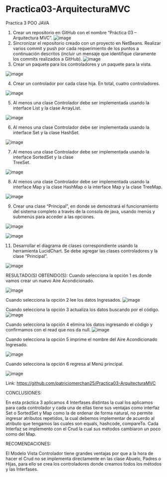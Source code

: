 # Practica03-ArquitecturaMVC
Practica 3 POO JAVA
1. Crear un repositorio en GitHub con el nombre   “Práctica 03 – Arquitectura MVC”.
![image](https://user-images.githubusercontent.com/49033556/56704486-e7d25f80-66d2-11e9-9ad5-c9c707b38770.png)
2. Sincronizar el repositorio creado con un proyecto en NetBeans. Realizar varios commit y push por cada requerimiento de los puntos a continuación descritos (incluir un mensaje que identifique claramente los commits realizados a GitHub). 
![image](https://user-images.githubusercontent.com/49033556/56704555-2ec05500-66d3-11e9-988b-3541a6ed4ef2.png)
3. Crear un paquete para los controladores y un paquete para la vista. 

![image](https://user-images.githubusercontent.com/49033556/56704613-6929f200-66d3-11e9-8b7f-f7fb84d90914.png)




 4. Crear un controlador por cada clase hija. En total, cuatro controladores. 
 
![image](https://user-images.githubusercontent.com/49033556/56704676-abebca00-66d3-11e9-96b2-f0a6206d5267.png)

 5. Al menos una clase Controlador debe ser implementada usando la interface List y la clase ArrayList.
 
 
![image](https://user-images.githubusercontent.com/49033556/56704734-e5bcd080-66d3-11e9-8b8a-e68946b27e0c.png)

6. Al menos una clase Controlador debe ser   implementada usando la interface Set y la clase HashSet.

![image](https://user-images.githubusercontent.com/49033556/56704779-13097e80-66d4-11e9-9f2f-ede22789c936.png)

7. Al menos una clase Controlador debe ser implementada usando la interface SortedSet y la clase  
   TreeSet. 
   
   
![image](https://user-images.githubusercontent.com/49033556/56704837-4a782b00-66d4-11e9-8b5b-3efe14b463b1.png)

 8. Al menos una clase Controlador debe ser implementada usando la interface Map y la clase HashMap o la interface Map y la clase TreeMap. 
 
 ![image](https://user-images.githubusercontent.com/49033556/56704903-8a3f1280-66d4-11e9-93ea-b5c58718b460.png)

 9. Crear una clase “Principal”, en donde se demostrará el funcionamiento del sistema completo a través de la consola de java, usando menús y submenús para acceder a las opciones.  
 
 
![image](https://user-images.githubusercontent.com/49033556/56705020-ed30a980-66d4-11e9-9093-a010e2656366.png)

![image](https://user-images.githubusercontent.com/49033556/56705039-00dc1000-66d5-11e9-8a7e-6d0df302b384.png)

11. Desarrollar el diagrama de clases correspondiente usando la herramienta LucidChart. Se debe agregar las clases controladores y la clase “Principal”. 

![image](https://user-images.githubusercontent.com/49033556/56705106-35e86280-66d5-11e9-9a17-4765783c2588.png)

RESULTADO(S) OBTENIDO(S):
Cuando selecciona la opción 1 es donde vamos crear un nuevo Aire Acondicionado.


![image](https://user-images.githubusercontent.com/49033556/56705163-78aa3a80-66d5-11e9-92fd-ad6ef424365c.png)




Cuando selecciona la opción 2 lee los datos Ingresados.
![image](https://user-images.githubusercontent.com/49033556/56705184-8e1f6480-66d5-11e9-926f-a0c49e676d96.png)

Cuando selecciona la opción 3 actualiza los datos buscando por el código.
![image](https://user-images.githubusercontent.com/49033556/56705221-b73ff500-66d5-11e9-85bf-b9bfbe189858.png)

Cuando selecciona la opción 4 elimina los datos ingresando el código y confirmamos con el read que nos da null.
![image](https://user-images.githubusercontent.com/49033556/56705458-93c97a00-66d6-11e9-9df1-68efdd763cc3.png)


Cuando selecciona la opción 5 imprime el nombre del Aire Acondicionado Ingresado.

![image](https://user-images.githubusercontent.com/49033556/56705529-de4af680-66d6-11e9-86ca-c718d29c59ce.png)

Cuando selecciona la opción 6 regresa al Menú principal.

![image](https://user-images.githubusercontent.com/49033556/56705568-0b97a480-66d7-11e9-89dd-0b7575bc09bb.png)

Link: https://github.com/patriciomerchan25/Practica03-ArquitecturaMVC

CONCLUSIONES:

En esta práctica 3 aplicamos 4 Interfases distintas la cual los aplicamos para cada controlador y cada una de ellas tiene sus ventajas como interfaz Set o SortedSet y Map como la de ordenar de forma natural, no permite ingresar atributos repetidos, la cual debemos implementar de acuerdo al atributo  que  tengamos las cuales son equals, hashcode, compareTo.
Cada Interfaz se implemento con el Crud la cual sus métodos cambiaron un poco como del Map.

RECOMENDACIONES:

El Modelo Vista Controlador tiene grandes ventajas por que a la hora de hacer el Crud  no se implementa directamente en las clase Abuelo, Padres o Hijas,  para ello se crea los controladores donde creamos todos los métodos y las Interfases. 

